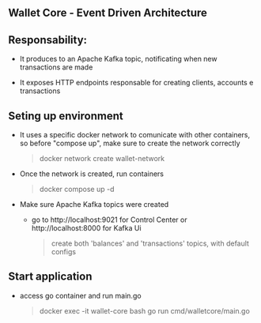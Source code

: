 ## Wallet Core - Event Driven Architecture

## Responsability:
- It produces to an Apache Kafka topic, notificating when new transactions are made

- It exposes HTTP endpoints responsable for creating clients, accounts e transactions

## Seting up environment
- It uses a specific docker network to comunicate with other containers, so before "compose up", make sure to create the network correctly
  > docker network create wallet-network

- Once the network is created, run containers
  > docker compose up -d

- Make sure Apache Kafka topics were created
  - go to http://localhost:9021 for Control Center or http://localhost:8000 for Kafka Ui  
    > create both 'balances' and 'transactions' topics, with default configs

## Start application
- access go container and run main.go
  > docker exec -it wallet-core bash
  > go run cmd/walletcore/main.go
